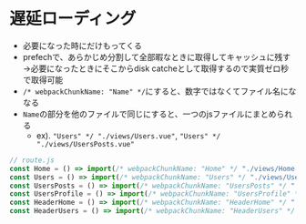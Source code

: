 # 遅延ローディング

- 必要になった時にだけもってくる
- prefechで、あらかじめ分割して全部暇なときに取得してキャッシュに残す→必要になったときにそこからdisk catcheとして取得するので実質ゼロ秒で取得可能
- `/* webpackChunkName: "Name" */`にすると、数字ではなくてファイル名にななる
- `Name`の部分を他のファイルで同じにすると、一つのjsファイルにまとめられる
  - ex). `"Users" */ "./views/Users.vue"`, `"Users" */ "./views/UsersPosts.vue"`
```js
// route.js
const Home = () => import(/* webpackChunkName: "Home" */ "./views/Home.vue");
const Users = () => import(/* webpackChunkName: "Users" */ "./views/Users.vue");
const UsersPosts = () => import(/* webpackChunkName: "UsersPosts" */ "./views/UsersPosts.vue");
const UsersProfile = () => import(/* webpackChunkName: "UsersProfile" */ "./views/UsersProfile.vue");
const HeaderHome = () => import(/* webpackChunkName: "HeaderHome" */ "./views/HeaderHome.vue");
const HeaderUsers = () => import(/* webpackChunkName: "HeaderUsers" */ "./views/HeaderUsers.vue");
```
